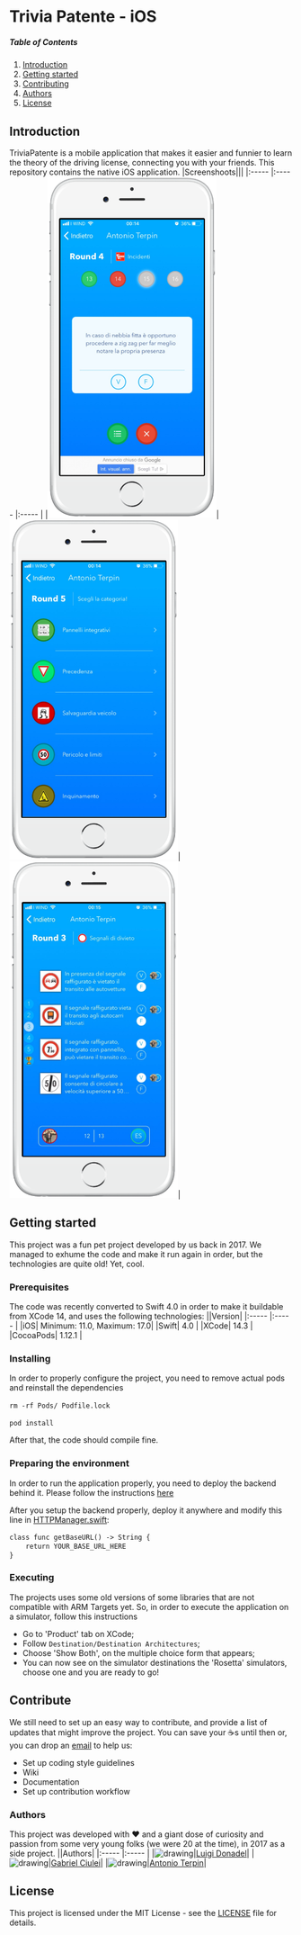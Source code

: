 # Trivia Patente - iOS
##### Table of Contents
1. [Introduction](#intro)
2. [Getting started](#getstarted)
3. [Contributing](#contribute)
4. [Authors](#authors)
5. [License](#license)

<a name="intro"></a>
## Introduction
TriviaPatente is a mobile application that makes it easier and funnier to learn the theory of the driving license, connecting you with your friends.
This repository contains the native iOS application.
|Screenshoots|||
|:----- |:----- |:----- |
|<img src="https://github.com/triviapatente/triviapatente.github.io/blob/main/images/screen1.png" alt="drawing" width="300"/>|<img src="https://github.com/triviapatente/triviapatente.github.io/blob/main/images/screen2.png" alt="drawing" width="300"/>|<img src="https://github.com/triviapatente/triviapatente.github.io/blob/main/images/screen3.png" alt="drawing" width="300"/>|

<a name="getstarted"><a/>
## Getting started
This project was a fun pet project developed by us back in 2017. We managed to exhume the code and make it run again in order, but the technologies are quite old! Yet, cool.

### Prerequisites
The code was recently converted to Swift 4.0 in order to make it buildable from XCode 14, and uses the following technologies:
||Version|
|:----- |:----- |
|iOS| Minimum: 11.0, Maximum: 17.0|
|Swift| 4.0 |
|XCode| 14.3 |
|CocoaPods| 1.12.1 |

### Installing
In order to properly configure the project, you need to remove actual pods and reinstall the dependencies

```rm -rf Pods/ Podfile.lock```

```pod install```

After that, the code should compile fine.
### Preparing the environment
In order to run the application properly, you need to deploy the backend behind it.
Please follow the instructions [here](https://github.com/triviapatente/backend)

After you setup the backend properly, deploy it anywhere and modify this line in [HTTPManager.swift](https://github.com/triviapatente/ios/blob/master/Trivia%20Patente/Trivia%20Patente/HTTPManager.swift):
```
class func getBaseURL() -> String {
    return YOUR_BASE_URL_HERE
}
```
### Executing
The projects uses some old versions of some libraries that are not compatible with ARM Targets yet. 
So, in order to execute the application on a simulator, follow this instructions
- Go to 'Product' tab on XCode;
- Follow ```Destination/Destination Architectures```;
- Choose 'Show Both', on the multiple choice form that appears;
- You can now see on the simulator destinations the 'Rosetta' simulators, choose one and you are ready to go!

<a name="contribute"><a/>
## Contribute
We still need to set up an easy way to contribute, and provide a list of updates that might improve the project. You can save your ☕️s until then or, you
can drop an [email](mailto:luigi.donadel@gmail.com) to help us:
+ Set up coding style guidelines
+ Wiki
+ Documentation
+ Set up contribution workflow
<a name="authors"><a/>
### Authors
This project was developed with ❤️ and a giant dose of curiosity and passion from some very young folks (we were 20 at the time), in 2017 as a side project.
||Authors|
|:----- |:----- |
|<img src="https://avatars.githubusercontent.com/u/7453120?v=4" alt="drawing" width="50"/>|[Luigi Donadel](https://github.com/donadev)|
|<img src="https://media.licdn.com/dms/image/C4D03AQGvkKpgIYl6jg/profile-displayphoto-shrink_200_200/0/1517931535631?e=1695859200&v=beta&t=uiddasmwI5VnP5TYdeuWd57geP_DArgR7vONoI901hk" alt="drawing" width="50"/>|[Gabriel Ciulei](https://www.linkedin.com/in/gabriel-ciulei)|
|<img src="https://avatars.githubusercontent.com/u/20773447?v=4" alt="drawing" width="50"/>|[Antonio Terpin](https://github.com/antonioterpin)|

<a name="license"><a/>
## License
This project is licensed under the MIT License - see the [LICENSE](https://github.com/triviapatente/ios/blob/master/LICENSE) file for details.
